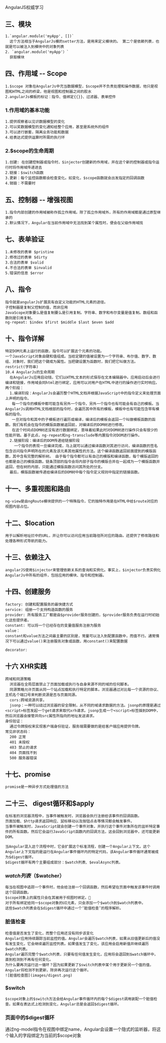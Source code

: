 AngularJS权威学习

## 三、模块
    1.`angular.module('myApp', [])`
      这个方法相当于AngularJs模的setter方法，是用来定义模块的。 第二个是依赖列表，也就是可以被注入到模块中的对象列表
    2. `angular.module('myApp'）`
      获取模块
## 四、作用域 -- Scope
    1.$scope 对象在AngularJs中充当数据模型，$scope并不负责处理和操作数据，他只是视图和HTML之间的桥梁，他是视图和控制器之间的胶水
    2.angularJs模板的标记：指令、值绑定{{}}、过滤器、表单控件
### 1.作用域的基本功能
    1.提供观察者以见识数据模型的变化
    2.可以奖数据模型的变化通知给整个应用，甚至是系统外的组件
    3.可以进行嵌套，隔离业务功能和数据
    4.给表达式提供运算时所需的执行环
### 2.$scope的生命周期
    1.创建: 在创建控制器或指令时，$injector创建新的作用域，并在这个新的控制器或指令运行时将作用域传递进去
    2.链接：$switch函数
    3.更新：每个监控函数都会检查变化。如变化，$scope函数就会出发指定的回调函数
    4.销毁：不需要时
## 五、控制器 -- 增强视图
    1.指令内部创建的作用域被称作孤立作用域。除了孤立作用域外，所有的作用域都是通过原型继承的
    2.默认情况下，Angular在当前作用域中无法找到某个属性时，便会在父级作用域找
## 七、表单验证
    1.未修改的表单 $pristine
    2.修改过的表单 $dirty
    3.合法的表单 $valid
    4.不合法的表单 $invalid
    5.错误的信息 $error
## 八、指令
    指令就是angularJs扩展具有自定义功能的HTML元素的途径。
    子控制器是复制父控制的值，而非应用
    JavaScope对象要么是值复制要么是引用复制。字符串、数字和布尔变量是值复制。数组和函数则是引用复制。
    ng-repeat: $index $first $middle $last $even $add
## 十、指令详解
    特定DOM元素上运行的函数，指令可以扩展这个元素的功能。
    一个JavaScript对象由键和值组成。当给定键的值被设置为一个字符串、布尔值、数字、数组、对象时，我们把这个键成为属性。当把键设置为函数时，我们把它叫做方法。
    restrict(字符串)
    10.4 AngularJs的生命周期
      在AngularJs应用启动钱，它们以HTML文本的形式保存在文本编辑器中。应用启动后会进行编译和链接，作用域会同html进行绑定，应用可以对用户在HTML中进行的操作进行实时响应。
    两个阶段：
      1.编译阶段：AngularJs会遍历整个HTML文档并根据JavaScript中的指令定义来处理页面上声明的指令。
       每一个指令的模板中都可能含有另外一个指令，另外一个指令也有可能会有自己的模板。当AngularJs调用HTML文档根部的指令时，会遍历其中所有的模板，模板中也有可能包含带有模板的指令。
       一旦对指令和其中的子模板进行遍历或编译，编译后的模板会返回一个叫做模板函数的函数。我们有机会在指令的模版函数被返回前，对编译后的DOM树进行修改。
       在这个时间点DOM树还没有进行数据绑定，意味着如果此时对DOM树进行操作只会有很少的性能开销。基于此点，ng-repeat和ng-transclude等内置指令对DOM进行操作。
      2.链接阶段：编译后的DOM传递给链接阶段
        一个指令的表现一旦编译完成，马上就可以通过编译函数对其进行访问，编译函数的签名包含访问指令声明所在的元素及该元素其他属性的方法。这个编译函数返回前面提到的模版函数，其中含有完整的解析树。 由于每个指令都可以有自己的模版和编译函数，每个模版返回的也都是自己的模版函数。链条顶部的指令会将内部子指令的模版合并在一起成为一个模版函数并返回，但在树的内部，只能通过模版函数访问其所处的分支。
      最后，模版函数被传递给编译后的DOM树中每个指令定义规则中指定的链接函数。
## 十一、多重视图和路由
    ng-view是由ngRoute模块提供的一个特殊指令，它的独特作用是在HTML中给$route对应的视图内容占位。
## 十二、$location
    用于以解析地址拦中的URL，并让你可以访问应用当前路径所对应的路由。还提供了修改路径和处理各种形式导航的能力。
## 十三、依赖注入
    angularJS使用$injector来管理依赖关系的查询和实例化。事实上，$injector负责实例化AngularJs中所有的组件，包括应用的模块、指令和控制器。
## 十四、创建服务
    factory: 创建和配置服务的最快捷方式
    service: 组册一个支持构造函数的服务
    provider: 所有服务工厂都是由$provider服务创建的，$provider服务负责在运行时初始化这些提供者。
    constant: 可以将一个已经存在的变量值服务注册为服务
    value：
    constant和value方法之间最主要的区别是，常量可以注入到配置函数中，而值不行。通常情况下可以通过value()来注册服务对象或函数，用constant()来配置数据

    decorator:
## 十六 XHR实践
    跨域和同源策略
      浏览器在全局层面禁止了页面加载或执行与自身来源不同的域的任何脚本。
      同源策略允许页面从同一个站点加载和执行特定的脚本。浏览器通过对比每一个资源的协议、主机名个端口号来判断资源是否与页面同源。
      cors:跨域资源共享。
      jsonp：一种可以绕过浏览器的安全限制，从不同的域请求数据的方法。jsonp的原理是通过<script>标签发起一个get请求来取代xrh请求。jsonp生成一个<script>标签插到DOM中，然后浏览器会接管并向src属性所指向的地址发送请求。
    身份验证：
      通过令牌授权来实现客户端身份验证，服务端需要做的是给客户端应用提供令牌。
    常见非状态码：
      200 正常
      401 未授权
      403 禁止的请求
      404 页面找不到
      500 服务器错误
##  十七、promise
    promise是一种异步方式处理值的方法
## 二十三、 digest循环和$apply
    在标准的浏览器流程中，当事件被触发时，浏览器会执行注册给该事件的回调函数。
    页面加载、$http请求返回响应、鼠标移动以及按钮点击等情况都会触发事件。
    当事件被触发时，JavaScript就会创建一个事件对象，并执行这个事件对象所在的监听特定事件的所有函数。然后它会运行JavaScript函数内的回调方法，这会回到浏览器中，还可能更新DOM。

    当Angular混入这个流程中时，它会扩展这个标准流程，创建一个Angular上下文。这个Angular上下文指的是运行在Angular事件循环内的特定代码，该Angular事件循环通常被成为$digest循环。
    $digest循环有两个主要组成部分：$watch列表、$evalAsync列表。
### $watch列表（$$watcher）
    每当在视图中追踪一个事件时，他会给注册一个回调函数，然后希望在页面中触发该事件时调用这个回调函数。
    $scope对象上的属性只会在其被用于视图时绑定。
    对于所有绑定给同一$scope对象的UI元素，只会添加一个$watch到$watch列表中。
    这些$watch列表会在$digest循环中通过一个‘脏值检查’的程序解析。
### 脏值检查
    检查值是否发生了变化，而整个应用还没有同步该变化
    Angular应用持续跟踪当前监控的值。Angular会遍历$watch列表，如果从旧值更新后的值没有发生变化，它会继续遍历监控列表。如果值发生了变化，该应用会启用新值并继续遍历$watch列表。
    Angular遍历完整个$watch列表，只要有任何值发生变化，应用将会退回到$watch循环中，直到检测到不再有任何变化。
    为什么要再次运行这一循环？因为如果更新了$switch列表中某个用于更新另一个值的值，Angular将检测不到更新，除非再次运行这个循环。
    ![脏值检查图](images/digest.png)
### $switch
    $scope对象上的$switch方法会给Angular事件循环内的每个$digest调用装配一个脏值检查。如果在表达式上检测到变化，Angular总是会返回$digest循环。
### 页面中的$digest循环
   通过ng-model指令在视图中绑定name，Angular会设置一个隐式的监听器，将这个输入的字段绑定为当前的$scope对象
